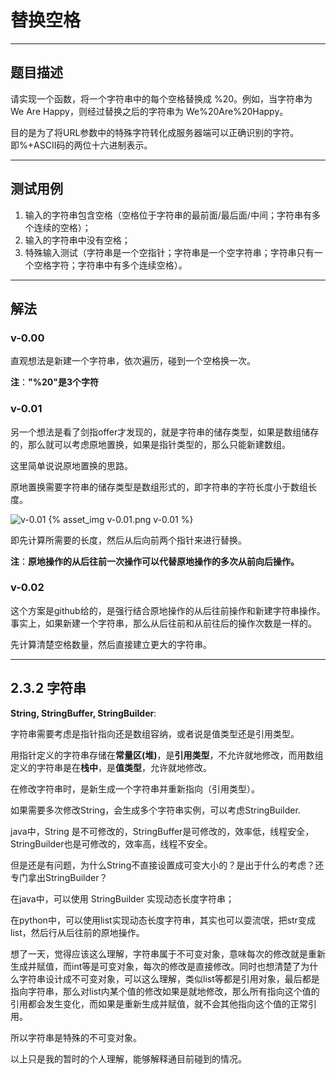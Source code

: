 # 替换空格
____

## 题目描述

请实现一个函数，将一个字符串中的每个空格替换成 %20。例如，当字符串为 We Are Happy，则经过替换之后的字符串为 We%20Are%20Happy。

目的是为了将URL参数中的特殊字符转化成服务器端可以正确识别的字符。即%+ASCII码的两位十六进制表示。
____

## 测试用例

1. 输入的字符串包含空格（空格位于字符串的最前面/最后面/中间；字符串有多个连续的空格）；
2. 输入的字符串中没有空格；
3. 特殊输入测试（字符串是一个空指针；字符串是一个空字符串；字符串只有一个空格字符；字符串中有多个连续空格）。

____

## 解法

### v-0.00

直观想法是新建一个字符串，依次遍历，碰到一个空格换一次。

**注**：**"%20"是3个字符**

### v-0.01

另一个想法是看了剑指offer才发现的，就是字符串的储存类型，如果是数组储存的，那么就可以考虑原地置换，如果是指针类型的，那么只能新建数组。

这里简单说说原地置换的思路。

原地置换需要字符串的储存类型是数组形式的，即字符串的字符长度小于数组长度。

![v-0.01](/pic/v-0.01.png)
{% asset_img v-0.01.png v-0.01 %}

即先计算所需要的长度，然后从后向前两个指针来进行替换。

**注**：**原地操作的从后往前一次操作可以代替原地操作的多次从前向后操作。**

### v-0.02

这个方案是github给的，是强行结合原地操作的从后往前操作和新建字符串操作。事实上，如果新建一个字符串，那么从后往前和从前往后的操作次数是一样的。

先计算清楚空格数量，然后直接建立更大的字符串。
_____

## 2.3.2 字符串

**String, StringBuffer, StringBuilder**:

字符串需要考虑是指针指向还是数组容纳，或者说是值类型还是引用类型。

用指针定义的字符串存储在**常量区(堆)**，是**引用类型**，不允许就地修改，而用数组定义的字符串是在**栈中**，是**值类型**，允许就地修改。

在修改字符串时，是新生成一个字符串并重新指向（引用类型）。

如果需要多次修改String，会生成多个字符串实例，可以考虑StringBuilder.

java中，String 是不可修改的，StringBuffer是可修改的，效率低，线程安全，StringBuilder也是可修改的，效率高，线程不安全。

但是还是有问题，为什么String不直接设置成可变大小的？是出于什么的考虑？还专门拿出StringBuilder？

在java中，可以使用 StringBuilder 实现动态长度字符串；

在python中，可以使用list实现动态长度字符串，其实也可以耍流氓，把str变成list，然后行从后往前的原地操作。

想了一天，觉得应该这么理解，字符串属于不可变对象，意味每次的修改就是重新生成并赋值，而int等是可变对象，每次的修改是直接修改。同时也想清楚了为什么字符串设计成不可变对象，可以这么理解，类似list等都是引用对象，最后都是指向字符串，那么对list内某个值的修改如果是就地修改，那么所有指向这个值的引用都会发生变化，而如果是重新生成并赋值，就不会其他指向这个值的正常引用。

所以字符串是特殊的不可变对象。

以上只是我的暂时的个人理解，能够解释通目前碰到的情况。
